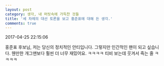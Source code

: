 ```yaml
---
layout: post
category: 생각, 내 머릿속에 가득찬 것들
title: '세 차례의 대선 토론을 보고 홍준표에 대해 든 생각.'
comments: true
---
```


2017-04-25 22:15:06


홍준표 후보님, 저는 당신의 정치적인 안티입니다. 그렇지만 인간적인 팬이 되고 싶습니다. 웬만한 개그맨보다 훨씬 더 너무 재밌어요. ㅋㅋㅋㅋ
티비 보는데 웃겨서 죽는 줄 ㅋㅋㅋㅋ
